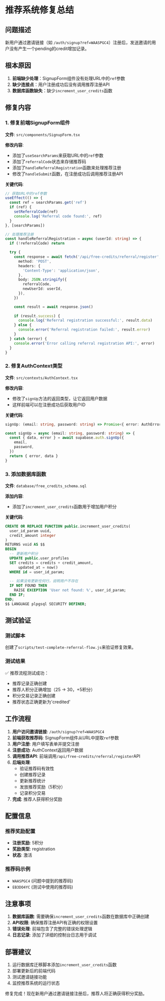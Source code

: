 # 推荐系统修复总结

## 问题描述
新用户通过邀请链接（如 `/auth/signup?ref=WAASPGC4`）注册后，发送邀请的用户没有产生一个pending的credit增加记录。

## 根本原因
1. **前端缺少处理**：SignupForm组件没有处理URL中的`ref`参数
2. **缺少连接点**：用户注册成功后没有调用推荐注册API
3. **数据库函数缺失**：缺少`increment_user_credits`函数

## 修复内容

### 1. 修复前端SignupForm组件
**文件**: `src/components/SignupForm.tsx`

**修改内容**:
- 添加了`useSearchParams`来获取URL中的`ref`参数
- 添加了`referralCode`状态来存储推荐码
- 添加了`handleReferralRegistration`函数来处理推荐注册
- 修改了`handleSubmit`函数，在注册成功后调用推荐注册API

**关键代码**:
```typescript
// 获取URL中的ref参数
useEffect(() => {
  const ref = searchParams.get('ref')
  if (ref) {
    setReferralCode(ref)
    console.log('Referral code found:', ref)
  }
}, [searchParams])

// 处理推荐注册
const handleReferralRegistration = async (userId: string) => {
  if (!referralCode) return

  try {
    const response = await fetch('/api/free-credits/referral/register', {
      method: 'POST',
      headers: {
        'Content-Type': 'application/json',
      },
      body: JSON.stringify({
        referralCode,
        newUserId: userId,
      }),
    })

    const result = await response.json()
    
    if (result.success) {
      console.log('Referral registration successful:', result.data)
    } else {
      console.error('Referral registration failed:', result.error)
    }
  } catch (error) {
    console.error('Error calling referral registration API:', error)
  }
}
```

### 2. 修复AuthContext类型
**文件**: `src/contexts/AuthContext.tsx`

**修改内容**:
- 修改了`signUp`方法的返回类型，让它返回用户数据
- 这样前端可以在注册成功后获取用户ID

**关键代码**:
```typescript
signUp: (email: string, password: string) => Promise<{ error: AuthError | null; data?: { user: User | null } }>

const signUp = async (email: string, password: string) => {
  const { data, error } = await supabase.auth.signUp({
    email,
    password,
  })
  return { error, data }
}
```

### 3. 添加数据库函数
**文件**: `database/free_credits_schema.sql`

**添加内容**:
- 添加了`increment_user_credits`函数用于增加用户积分

**关键代码**:
```sql
CREATE OR REPLACE FUNCTION public.increment_user_credits(
  user_id_param uuid,
  credit_amount integer
)
RETURNS void AS $$
BEGIN
  -- 更新用户积分
  UPDATE public.user_profiles 
  SET credits = credits + credit_amount,
      updated_at = now()
  WHERE id = user_id_param;
  
  -- 如果没有更新任何行，说明用户不存在
  IF NOT FOUND THEN
    RAISE EXCEPTION 'User not found: %', user_id_param;
  END IF;
END;
$$ LANGUAGE plpgsql SECURITY DEFINER;
```

## 测试验证

### 测试脚本
创建了`scripts/test-complete-referral-flow.js`来验证修复效果。

### 测试结果
✅ 推荐流程测试成功：
- 推荐记录正确创建
- 推荐人积分正确增加（25 -> 30，+5积分）
- 积分交易记录正确创建
- 推荐状态正确更新为'credited'

## 工作流程

1. **用户访问邀请链接**: `/auth/signup?ref=WAASPGC4`
2. **前端获取推荐码**: SignupForm组件从URL中提取`ref`参数
3. **用户注册**: 用户填写表单并提交注册
4. **注册成功**: AuthContext返回用户数据
5. **调用推荐API**: 前端调用`/api/free-credits/referral/register`API
6. **后端处理**:
   - 验证推荐码有效性
   - 创建推荐记录
   - 更新推荐统计
   - 发放推荐奖励（5积分）
   - 记录积分交易
7. **完成**: 推荐人获得积分奖励

## 配置信息

### 推荐奖励配置
- **注册奖励**: 5积分
- **奖励类型**: registration
- **状态**: 激活

### 推荐码示例
- `WAASPGC4` (问题中提到的推荐码)
- `EB3DO4YC` (测试中使用的推荐码)

## 注意事项

1. **数据库函数**: 需要确保`increment_user_credits`函数在数据库中正确创建
2. **API权限**: 确保推荐注册API有正确的权限设置
3. **错误处理**: 前端包含了完整的错误处理逻辑
4. **日志记录**: 添加了详细的控制台日志用于调试

## 部署建议

1. 运行数据库迁移脚本添加`increment_user_credits`函数
2. 部署更新后的前端代码
3. 测试邀请链接功能
4. 监控推荐系统的运行状态

修复完成！现在新用户通过邀请链接注册后，推荐人将正确获得积分奖励。

